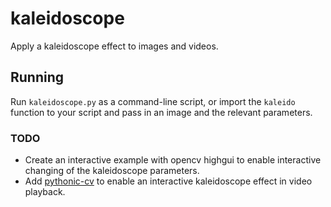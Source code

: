 # kaleidoscope
Apply a kaleidoscope effect to images and videos.

## Running
Run `kaleidoscope.py` as a command-line script, or import the `kaleido` function to your
script and pass in an image and the relevant parameters.

### TODO
- Create an interactive example with opencv highgui to enable interactive changing of the
kaleidoscope parameters.
- Add [pythonic-cv](https://github.com/ES-Alexander/pythonic-cv) to enable an interactive
kaleidoscope effect in video playback.
